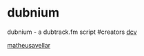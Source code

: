 # dubnium
dubnium - a dubtrack.fm script
#creators
[dcv](https://github.com/dcvslab)

[matheusavellar](https://github.com/MatheusAvellar/)
